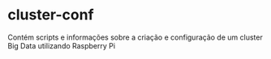 # cluster-conf
Contém scripts e informações sobre a criação e configuração de um cluster Big Data utilizando Raspberry Pi 
